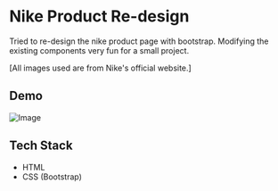 
# Nike Product Re-design

Tried to re-design the nike product page with bootstrap. Modifying the existing components very fun for a small project. 

[All images used are from Nike's official website.]

## Demo

![Image](https://github.com/user-attachments/assets/ad12719e-5cc2-4bb1-8309-93bbde336125)


## Tech Stack

- HTML
- CSS (Bootstrap)

